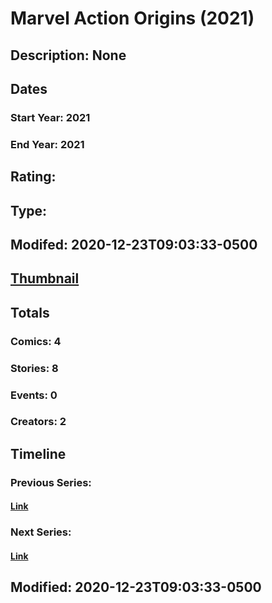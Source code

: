 # Marvel Action Origins (2021)
## Description: None
## Dates
### Start Year: 2021
### End Year: 2021
## Rating: 
## Type: 
## Modifed: 2020-12-23T09:03:33-0500
## [Thumbnail](http://i.annihil.us/u/prod/marvel/i/mg/b/40/image_not_available.jpg)
## Totals
### Comics: 4
### Stories: 8
### Events: 0
### Creators: 2
## Timeline
### Previous Series: 
#### [Link]()
### Next Series: 
#### [Link]()
## Modified: 2020-12-23T09:03:33-0500